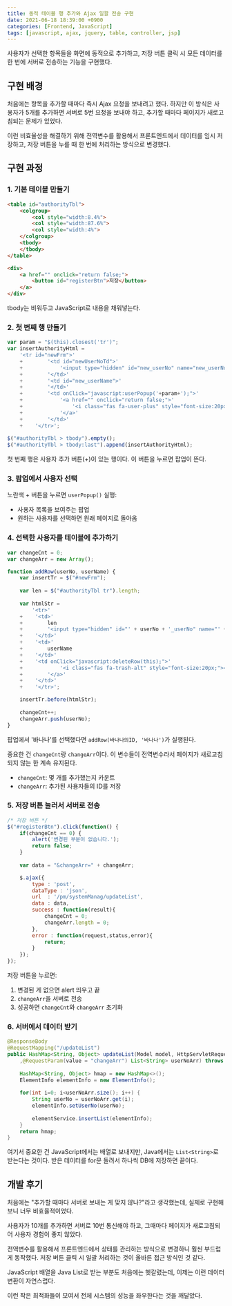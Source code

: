 ```yaml
---
title: 동적 테이블 행 추가와 Ajax 일괄 전송 구현
date: 2021-06-18 18:39:00 +0900
categories: [Frontend, JavaScript]
tags: [javascript, ajax, jquery, table, controller, jsp]
---
```


사용자가 선택한 항목들을 화면에 동적으로 추가하고, 저장 버튼 클릭 시 모든 데이터를 한 번에 서버로 전송하는 기능을 구현했다.

## 구현 배경

처음에는 항목을 추가할 때마다 즉시 Ajax 요청을 보내려고 했다. 하지만 이 방식은 사용자가 5개를 추가하면 서버로 5번 요청을 보내야 하고, 추가할 때마다 페이지가 새로고침되는 문제가 있었다.

이런 비효율성을 해결하기 위해 전역변수를 활용해서 프론트엔드에서 데이터를 임시 저장하고, 저장 버튼을 누를 때 한 번에 처리하는 방식으로 변경했다.

## 구현 과정

### 1. 기본 테이블 만들기

```html
<table id="authorityTbl">
    <colgroup>
        <col style="width:8.4%">    
        <col style="width:87.6%">        
        <col style="width:4%">        
    </colgroup>
    <tbody>
    </tbody>
</table>

<div>
    <a href="" onclick="return false;">
        <button id="registerBtn">저장</button>
    </a>
</div>
```

tbody는 비워두고 JavaScript로 내용을 채워넣는다.

### 2. 첫 번째 행 만들기

```javascript
var param = "$(this).closest('tr')";
var insertAuthorityHtml =        
    '<tr id="newFrm">'
    +        '<td id="newUserNoTd">'
    +            '<input type="hidden" id="new_userNo" name="new_userNo" value="new"/>'
    +        '</td>'
    +        '<td id="new_userName">'
    +        '</td>'
    +        '<td onClick="javascript:userPopup('+param+');">'
    +            '<a href="" onclick="return false;">'
    +                '<i class="fas fa-user-plus" style="font-size:20px;"></i>'
    +            '</a>'
    +        '</td>'
    +    '</tr>';
        
$("#authorityTbl > tbody").empty();
$("#authorityTbl > tbody:last").append(insertAuthorityHtml);
```

첫 번째 행은 사용자 추가 버튼(+)이 있는 행이다. 이 버튼을 누르면 팝업이 뜬다.

### 3. 팝업에서 사용자 선택

노란색 + 버튼을 누르면 `userPopup()` 실행:
- 사용자 목록을 보여주는 팝업
- 원하는 사용자를 선택하면 원래 페이지로 돌아옴

### 4. 선택한 사용자를 테이블에 추가하기

```javascript
var changeCnt = 0;
var changeArr = new Array();

function addRow(userNo, userName) {
    var insertTr = $("#newFrm");
        
    var len = $("#authorityTbl tr").length;
        
    var htmlStr =    
        '<tr>'
    +    '<td>'
    +        len
    +        '<input type="hidden" id="' + userNo + '_userNo" name="' + userNo + '_userNo" value="' + userNo + '"/>'
    +    '</td>'
    +    '<td>'
    +        userName
    +    '</td>'
    +    '<td onClick="javascript:deleteRow(this);">'
    +            '<i class="fas fa-trash-alt" style="font-size:20px;"></i>'
    +        '</a>'
    +    '</td>'
    +    '</tr>';

    insertTr.before(htmlStr);
        
    changeCnt++;
    changeArr.push(userNo);
}
```

팝업에서 '바나나'를 선택했다면 `addRow(바나나의ID, '바나나')`가 실행된다.

중요한 건 `changeCnt`랑 `changeArr`이다. 이 변수들이 전역변수라서 페이지가 새로고침되지 않는 한 계속 유지된다. 
- `changeCnt`: 몇 개를 추가했는지 카운트
- `changeArr`: 추가된 사용자들의 ID를 저장

### 5. 저장 버튼 눌러서 서버로 전송

```javascript
/* 저장 버튼 */
$("#registerBtn").click(function() {
    if(changeCnt == 0) {
        alert('변경된 부분이 없습니다.');
        return false;
    }
    
    var data = "&changeArr=" + changeArr;

    $.ajax({ 
        type : 'post',
        dataType : 'json',
        url  : '/pm/systemManag/updateList',
        data : data, 
        success : function(result){
            changeCnt = 0;
            changeArr.length = 0;
        },
        error : function(request,status,error){
            return;
        }
    });
});
```

저장 버튼을 누르면:
1. 변경된 게 없으면 alert 띄우고 끝
2. `changeArr`을 서버로 전송
3. 성공하면 `changeCnt`와 `changeArr` 초기화

### 6. 서버에서 데이터 받기

```java
@ResponseBody
@RequestMapping("/updateList")
public HashMap<String, Object> updateList(Model model, HttpServletRequest request, HttpSession session
    ,@RequestParam(value = "changeArr") List<String> userNoArr) throws Exception {
    
    HashMap<String, Object> hmap = new HashMap<>();
    ElementInfo elementInfo = new ElementInfo();
    
    for(int i=0; i<userNoArr.size(); i++) {
        String userNo = userNoArr.get(i);
        elementInfo.setUserNo(userNo);
        
        elementService.insertList(elementInfo);
    }
    return hmap;
}
```

여기서 중요한 건 JavaScript에서는 배열로 보내지만, Java에서는 `List<String>`로 받는다는 것이다. 
받은 데이터를 for문 돌려서 하나씩 DB에 저장하면 끝이다.

## 개발 후기

처음에는 "추가할 때마다 서버로 보내는 게 맞지 않나?"라고 생각했는데, 실제로 구현해보니 너무 비효율적이었다.

사용자가 10개를 추가하면 서버로 10번 통신해야 하고, 그때마다 페이지가 새로고침되어 사용자 경험이 좋지 않았다.

전역변수를 활용해서 프론트엔드에서 상태를 관리하는 방식으로 변경하니 훨씬 부드럽게 동작했다. 저장 버튼 클릭 시 일괄 처리하는 것이 올바른 접근 방식인 것 같다.

JavaScript 배열을 Java List로 받는 부분도 처음에는 헷갈렸는데, 이제는 이런 데이터 변환이 자연스럽다.

이런 작은 최적화들이 모여서 전체 시스템의 성능을 좌우한다는 것을 깨달았다.